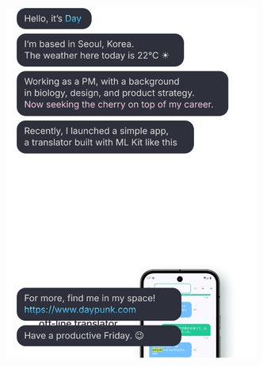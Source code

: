 <a href="https://www.daypunk.com" target="_blank" rel="noopener noreferrer">
  <img src="./chat.svg" />
</a>
